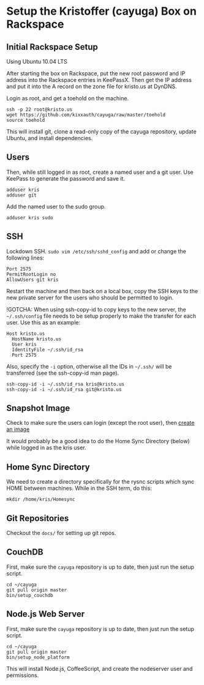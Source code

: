 Setup the Kristoffer (cayuga) Box on Rackspace
==============================================


Initial Rackspace Setup
-----------------------
Using Ubuntu 10.04 LTS

After starting the box on Rackspace, put the new root password and IP address
into the Rackspace entries in KeePassX. Then get the IP address and put it into
the A record on the zone file for kristo.us at DynDNS.

Login as root, and get a toehold on the machine.

    ssh -p 22 root@kristo.us
    wget https://github.com/kixxauth/cayuga/raw/master/toehold
    source toehold

This will install git, clone a read-only copy of the cayuga repository, update
Ubuntu, and install dependencies.


Users
-----
Then, while still logged in as root, create a named user and a git user.  Use
KeePass to generate the password and save it.

    adduser kris
    adduser git

Add the named user to the sudo group.

    adduser kris sudo


SSH
---
Lockdown SSH. `sudo vim /etc/ssh/sshd_config` and add or change the following lines:

    Port 2575
    PermitRootLogin no
    AllowUsers git kris

Restart the machine and then back on a local box, copy the SSH keys to the new
private server for the users who should be permitted to login.

!GOTCHA:
When using ssh-copy-id to copy keys to the new server, the `~/.ssh/config` file
needs to be setup properly to make the transfer for each user. Use this as an
example:

    Host kristo.us
      HostName kristo.us
      User kris
      IdentityFile ~/.ssh/id_rsa
      Port 2575

Also, specify the `-i` option, otherwise all the IDs in `~/.ssh/` will be
transferred (see the ssh-copy-id man page).

    ssh-copy-id -i ~/.ssh/id_rsa kris@kristo.us
    ssh-copy-id -i ~/.ssh/id_rsa git@kristo.us


Snapshot Image
--------------
Check to make sure the users can login (except the root user), then [create an image](http://www.rackspace.com/knowledge_center/index.php/Creating_a_Cloud_Server_from_a_Backup_Image)

It would probably be a good idea to do the Home Sync Directory (below) while
logged in as the kris user.


Home Sync Directory
-------------------
We need to create a directory specifically for the rysnc scripts which sync
HOME between machines. While in the SSH term, do this:

    mkdir /home/kris/Homesync


Git Repositories
----------------
Checkout the `docs/` for setting up git repos.


CouchDB
-------
First, make sure the `cayuga` repository is up to date, then just run the
setup script.

    cd ~/cayuga
    git pull origin master
    bin/setup_couchdb


Node.js Web Server
------------------
First, make sure the `cayuga` repository is up to date, then just run the
setup script.

    cd ~/cayuga
    git pull origin master
    bin/setup_node_platform

This will install Node.js, CoffeeScript, and create the nodeserver user and
permissions.
